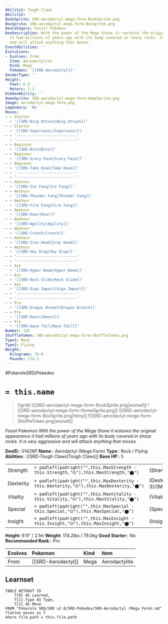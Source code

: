 ```yaml
---
Ability1: Tough Claws
Ability2: ''
BookSprite: SRD-aerodactyl-mega-form-BookSprite.png
BoxSprite: SRD-aerodactyl-mega-form-BoxSprite.png
DexCategory: Fossil Pokemon
DexDescription: With the power of the Mega Stone it restores the original appearance
  it had millions of years ago with its body covered in sharp rocks. It is very aggressive
  and will attack anything that moves.
EventAbilities: ''
Evolutions:
- Evolves: From
  Item: Aerodactylite
  Kind: Mega
  Pokemon: '[[SRD-Aerodactyl]]'
GenderType: ''
Height:
  Feet: 6.9
  Meters: 2.1
HiddenAbility: ''
HomeSprite: SRD-aerodactyl-mega-form-HomeSprite.png
Image: aerodactyl-mega-form.png
Legendary: 'No'
Moves:
- - Starter
  - '[[SRD-Wing Attack|Wing Attack]]'
- - Starter
  - '[[SRD-Supersonic|Supersonic]]'
- - '---------------------------'
  - '---------------------------'
- - Beginner
  - '[[SRD-Bite|Bite]]'
- - Beginner
  - '[[SRD-Scary Face|Scary Face]]'
- - Beginner
  - '[[SRD-Take Down|Take Down]]'
- - '---------------------------'
  - '---------------------------'
- - Amateur
  - '[[SRD-Ice Fang|Ice Fang]]'
- - Amateur
  - '[[SRD-Thunder Fang|Thunder Fang]]'
- - Amateur
  - '[[SRD-Fire Fang|Fire Fang]]'
- - Amateur
  - '[[SRD-Roar|Roar]]'
- - Amateur
  - '[[SRD-Agility|Agility]]'
- - Amateur
  - '[[SRD-Crunch|Crunch]]'
- - Amateur
  - '[[SRD-Iron Head|Iron Head]]'
- - Amateur
  - '[[SRD-Sky Drop|Sky Drop]]'
- - '---------------------------'
  - '---------------------------'
- - Ace
  - '[[SRD-Hyper Beam|Hyper Beam]]'
- - Ace
  - '[[SRD-Rock Slide|Rock Slide]]'
- - Ace
  - '[[SRD-Giga Impact|Giga Impact]]'
- - '---------------------------'
  - '---------------------------'
- - Pro
  - '[[SRD-Dragon Breath|Dragon Breath]]'
- - Pro
  - '[[SRD-Roost|Roost]]'
- - Pro
  - '[[SRD-Aqua Tail|Aqua Tail]]'
Number: 142
ShuffleToken: SRD-aerodactyl-mega-form-ShuffleToken.png
Type1: Rock
Type2: Flying
Weight:
  Kilograms: 79.0
  Pounds: 174.2
---
```


#PokeroleSRD/Pokedex

# `= this.name`

> [!grid]
> ![[SRD-aerodactyl-mega-form-BookSprite.png|wsmall]]
> ![[SRD-aerodactyl-mega-form-HomeSprite.png]]
> ![[SRD-aerodactyl-mega-form-BoxSprite.png|htiny]]
> ![[SRD-aerodactyl-mega-form-ShuffleToken.png|wsmall]]


*Fossil Pokemon*
*With the power of the Mega Stone it restores the original appearance it had millions of years ago with its body covered in sharp rocks. It is very aggressive and will attack anything that moves.*

**DexID**:: 0142M1
**Name**:: Aerodactyl (Mega Form)
**Type**:: Rock / Flying
**Abilities**:: [[SRD-Tough Claws|Tough Claws]]
**Base HP**:: 5

|           |                                                                                        |                                          |
| --------- | -------------------------------------------------------------------------------------- | ---------------------------------------- |
| Strength  | `= padleft(padright("",this.MaxStrength - this.Strength,"⭘"),this.MaxStrength,"⬤")`    | (Strength::3)/(MaxStrength::7)   |
| Dexterity | `= padleft(padright("",this.MaxDexterity - this.Dexterity,"⭘"),this.MaxDexterity,"⬤")` | (Dexterity:: 3)/(MaxDexterity::7) |
| Vitality  | `= padleft(padright("",this.MaxVitality - this.Vitality,"⭘"),this.MaxVitality,"⬤")`    | (Vitality::2)/(MaxVitality::5)   |
| Special   | `= padleft(padright("",this.MaxSpecial - this.Special,"⭘"),this.MaxSpecial,"⬤")`       | (Special::2)/(MaxSpecial::5)     |
| Insight   | `= padleft(padright("",this.MaxInsight - this.Insight,"⭘"),this.MaxInsight,"⬤")`       | (Insight::3)/(MaxInsight::6)     |

**Height**: 6'9" / 2.1m
**Weight**: 174.2lbs / 79.0kg
**Good Starter**:: No
**Recommended Rank**:: Pro

| Evolves   | Pokemon            | Kind   | Item          |
|:----------|:-------------------|:-------|:--------------|
| From      | [[SRD-Aerodactyl]] | Mega   | Aerodactylite |

## Learnset

```dataview
TABLE WITHOUT ID
    T[0] AS Learned,
    T[1].Type AS Type,
    T[1] AS Move
FROM "Pokerole SRD/SRD v2.0/SRD-Pokedex/SRD-Aerodactyl (Mega Form).md"
flatten moves as T
where file.path = this.file.path
```
